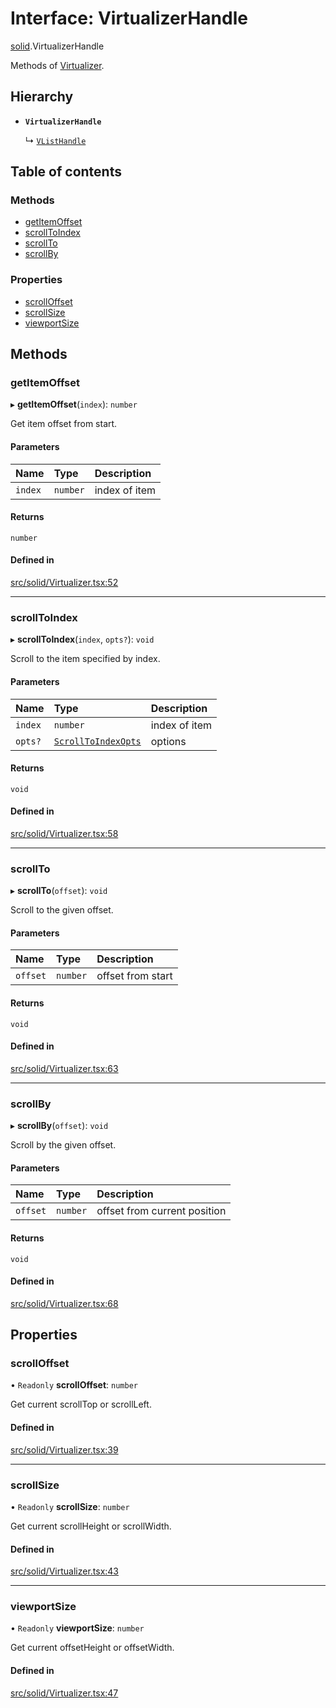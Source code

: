 # Interface: VirtualizerHandle

[solid](../modules/solid.md).VirtualizerHandle

Methods of [Virtualizer](../modules/solid.md#virtualizer).

## Hierarchy

- **`VirtualizerHandle`**

  ↳ [`VListHandle`](solid.VListHandle.md)

## Table of contents

### Methods

- [getItemOffset](solid.VirtualizerHandle.md#getitemoffset)
- [scrollToIndex](solid.VirtualizerHandle.md#scrolltoindex)
- [scrollTo](solid.VirtualizerHandle.md#scrollto)
- [scrollBy](solid.VirtualizerHandle.md#scrollby)

### Properties

- [scrollOffset](solid.VirtualizerHandle.md#scrolloffset)
- [scrollSize](solid.VirtualizerHandle.md#scrollsize)
- [viewportSize](solid.VirtualizerHandle.md#viewportsize)

## Methods

### getItemOffset

▸ **getItemOffset**(`index`): `number`

Get item offset from start.

#### Parameters

| Name | Type | Description |
| :------ | :------ | :------ |
| `index` | `number` | index of item |

#### Returns

`number`

#### Defined in

[src/solid/Virtualizer.tsx:52](https://github.com/inokawa/virtua/blob/d9151a8bfd63d70efa33fb4fc5730732e6ee0bde/src/solid/Virtualizer.tsx#L52)

___

### scrollToIndex

▸ **scrollToIndex**(`index`, `opts?`): `void`

Scroll to the item specified by index.

#### Parameters

| Name | Type | Description |
| :------ | :------ | :------ |
| `index` | `number` | index of item |
| `opts?` | [`ScrollToIndexOpts`](react.ScrollToIndexOpts.md) | options |

#### Returns

`void`

#### Defined in

[src/solid/Virtualizer.tsx:58](https://github.com/inokawa/virtua/blob/d9151a8bfd63d70efa33fb4fc5730732e6ee0bde/src/solid/Virtualizer.tsx#L58)

___

### scrollTo

▸ **scrollTo**(`offset`): `void`

Scroll to the given offset.

#### Parameters

| Name | Type | Description |
| :------ | :------ | :------ |
| `offset` | `number` | offset from start |

#### Returns

`void`

#### Defined in

[src/solid/Virtualizer.tsx:63](https://github.com/inokawa/virtua/blob/d9151a8bfd63d70efa33fb4fc5730732e6ee0bde/src/solid/Virtualizer.tsx#L63)

___

### scrollBy

▸ **scrollBy**(`offset`): `void`

Scroll by the given offset.

#### Parameters

| Name | Type | Description |
| :------ | :------ | :------ |
| `offset` | `number` | offset from current position |

#### Returns

`void`

#### Defined in

[src/solid/Virtualizer.tsx:68](https://github.com/inokawa/virtua/blob/d9151a8bfd63d70efa33fb4fc5730732e6ee0bde/src/solid/Virtualizer.tsx#L68)

## Properties

### scrollOffset

• `Readonly` **scrollOffset**: `number`

Get current scrollTop or scrollLeft.

#### Defined in

[src/solid/Virtualizer.tsx:39](https://github.com/inokawa/virtua/blob/d9151a8bfd63d70efa33fb4fc5730732e6ee0bde/src/solid/Virtualizer.tsx#L39)

___

### scrollSize

• `Readonly` **scrollSize**: `number`

Get current scrollHeight or scrollWidth.

#### Defined in

[src/solid/Virtualizer.tsx:43](https://github.com/inokawa/virtua/blob/d9151a8bfd63d70efa33fb4fc5730732e6ee0bde/src/solid/Virtualizer.tsx#L43)

___

### viewportSize

• `Readonly` **viewportSize**: `number`

Get current offsetHeight or offsetWidth.

#### Defined in

[src/solid/Virtualizer.tsx:47](https://github.com/inokawa/virtua/blob/d9151a8bfd63d70efa33fb4fc5730732e6ee0bde/src/solid/Virtualizer.tsx#L47)
